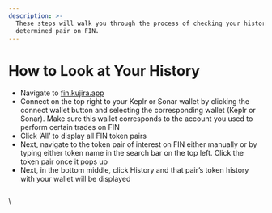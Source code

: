 ```yaml
---
description: >-
  These steps will walk you through the process of checking your history for a
  determined pair on FIN.
---
```


# How to Look at Your History

* Navigate to [fin.kujira.app](https://fin.kujira.app/)
* Connect on the top right to your Keplr or Sonar wallet by clicking the connect wallet button and selecting the corresponding wallet (Keplr or Sonar). Make sure this wallet corresponds to the account you used to perform certain trades on FIN
* Click ‘All’ to display all FIN token pairs
* Next, navigate to the token pair of interest on FIN either manually or by typing either token name in the search bar on the top left. Click the token pair once it pops up
* Next, in the bottom middle, click History and that pair’s token history with your wallet will be displayed

<figure><img src="https://lh3.googleusercontent.com/PD_QgXGLvORoZNSe86tx31XWmoKuPRm4Qki77dYzPqujvavWKx7Fg8cAk_1Vd29l6FIWi3q4kVtZfViU755X9XcbX3QDJv-QNGPuFqgcJVclBzCNmLis_2q7n0Ogl06B6HaXGe9a-Quy_1kLyf2pvzk" alt=""><figcaption></figcaption></figure>

\
